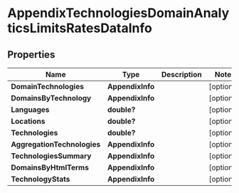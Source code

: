# AppendixTechnologiesDomainAnalyticsLimitsRatesDataInfo


## Properties

| Name | Type | Description | Notes |
|------------ | ------------- | ------------- | -------------|
**DomainTechnologies** | **AppendixInfo** |  |[optional]|
**DomainsByTechnology** | **AppendixInfo** |  |[optional]|
**Languages** | **double?** |  |[optional]|
**Locations** | **double?** |  |[optional]|
**Technologies** | **double?** |  |[optional]|
**AggregationTechnologies** | **AppendixInfo** |  |[optional]|
**TechnologiesSummary** | **AppendixInfo** |  |[optional]|
**DomainsByHtmlTerms** | **AppendixInfo** |  |[optional]|
**TechnologyStats** | **AppendixInfo** |  |[optional]|